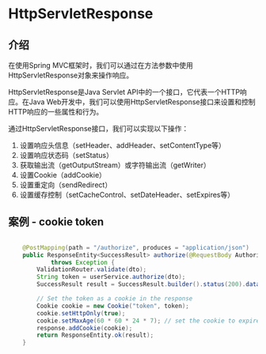 # HttpServletResponse

## 介绍

在使用Spring MVC框架时，我们可以通过在方法参数中使用HttpServletResponse对象来操作响应。

HttpServletResponse是Java Servlet API中的一个接口，它代表一个HTTP响应。在Java Web开发中，我们可以使用HttpServletResponse接口来设置和控制HTTP响应的一些属性和行为。

通过HttpServletResponse接口，我们可以实现以下操作：

1. 设置响应头信息（setHeader、addHeader、setContentType等）
2. 设置响应状态码（setStatus）
3. 获取输出流（getOutputStream）或字符输出流（getWriter）
4. 设置Cookie（addCookie）
5. 设置重定向（sendRedirect）
6. 设置缓存控制（setCacheControl、setDateHeader、setExpires等）

## 案例 - cookie token

```java

    @PostMapping(path = "/authorize", produces = "application/json")
    public ResponseEntity<SuccessResult> authorize(@RequestBody AuthorizeUserDto dto, HttpServletResponse response)
            throws Exception {
        ValidationRouter.validate(dto);
        String token = userService.authorize(dto);
        SuccessResult result = SuccessResult.builder().status(200).data(token).build();

        // Set the token as a cookie in the response
        Cookie cookie = new Cookie("token", token);
        cookie.setHttpOnly(true);
        cookie.setMaxAge(60 * 60 * 24 * 7); // set the cookie to expire in 1 week
        response.addCookie(cookie);
        return ResponseEntity.ok(result);
    }

```